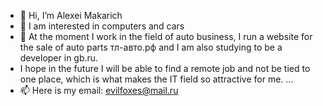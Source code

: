 - 👋 Hi, I’m Alexei Makarich
- 👀 I am interested in computers and cars 
- 🌱 At the moment I work in the field of auto business, I run a website for the sale of auto parts тл-авто.рф and I am also studying to be a developer in gb.ru.
- I hope in the future I will be able to find a remote job and not be tied to one place, which is what makes the IT field so attractive for me. ...
- 📫 Here is my email: evilfoxes@mail.ru 

<!---
Evilfoxes/Evilfoxes is a ✨ special ✨ repository because its `README.md` (this file) appears on your GitHub profile.
You can click the Preview link to take a look at your changes.
--->
